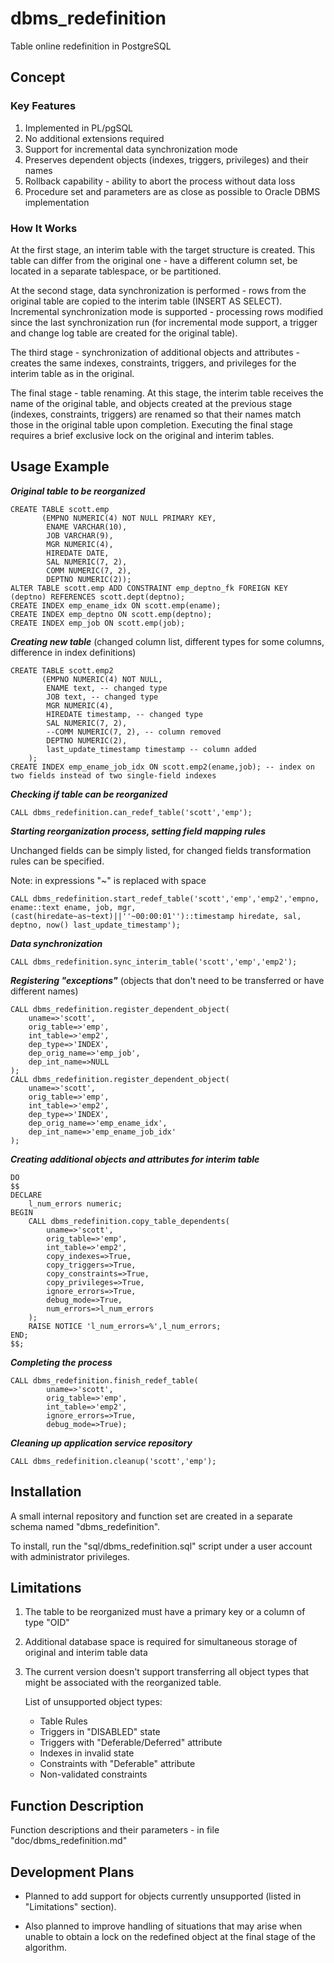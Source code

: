 # dbms_redefinition
Table online redefinition in PostgreSQL

## Concept

### Key Features
1. Implemented in PL/pgSQL
2. No additional extensions required
3. Support for incremental data synchronization mode
4. Preserves dependent objects (indexes, triggers, privileges) and their names
5. Rollback capability - ability to abort the process without data loss
6. Procedure set and parameters are as close as possible to Oracle DBMS implementation

### How It Works
At the first stage, an interim table with the target structure is created. This table can differ from the original one - have a different column set, be located in a separate tablespace, or be partitioned.

At the second stage, data synchronization is performed - rows from the original table are copied to the interim table (INSERT AS SELECT). Incremental synchronization mode is supported - processing rows modified since the last synchronization run (for incremental mode support, a trigger and change log table are created for the original table).

The third stage - synchronization of additional objects and attributes - creates the same indexes, constraints, triggers, and privileges for the interim table as in the original.

The final stage - table renaming. At this stage, the interim table receives the name of the original table, and objects created at the previous stage (indexes, constraints, triggers) are renamed so that their names match those in the original table upon completion.
Executing the final stage requires a brief exclusive lock on the original and interim tables.

## Usage Example
***Original table to be reorganized***
```
CREATE TABLE scott.emp
       (EMPNO NUMERIC(4) NOT NULL PRIMARY KEY,
        ENAME VARCHAR(10),
        JOB VARCHAR(9),
        MGR NUMERIC(4),
        HIREDATE DATE,
        SAL NUMERIC(7, 2),
        COMM NUMERIC(7, 2),
        DEPTNO NUMERIC(2));
ALTER TABLE scott.emp ADD CONSTRAINT emp_deptno_fk FOREIGN KEY (deptno) REFERENCES scott.dept(deptno);
CREATE INDEX emp_ename_idx ON scott.emp(ename);
CREATE INDEX emp_deptno ON scott.emp(deptno);
CREATE INDEX emp_job ON scott.emp(job);
```

***Creating new table*** (changed column list, different types for some columns, difference in index definitions)
```
CREATE TABLE scott.emp2
       (EMPNO NUMERIC(4) NOT NULL,
        ENAME text, -- changed type
        JOB text, -- changed type
        MGR NUMERIC(4),
        HIREDATE timestamp, -- changed type
        SAL NUMERIC(7, 2),
        --COMM NUMERIC(7, 2), -- column removed
        DEPTNO NUMERIC(2),
        last_update_timestamp timestamp -- column added
	);
CREATE INDEX emp_ename_job_idx ON scott.emp2(ename,job); -- index on two fields instead of two single-field indexes
```

***Checking if table can be reorganized***
```
CALL dbms_redefinition.can_redef_table('scott','emp');
```

***Starting reorganization process, setting field mapping rules***

Unchanged fields can be simply listed, for changed fields transformation rules can be specified.

Note: in expressions "~" is replaced with space
```
CALL dbms_redefinition.start_redef_table('scott','emp','emp2','empno, ename::text ename, job, mgr, (cast(hiredate~as~text)||''~00:00:01'')::timestamp hiredate, sal, deptno, now() last_update_timestamp');
```

***Data synchronization***
```
CALL dbms_redefinition.sync_interim_table('scott','emp','emp2');
```

***Registering "exceptions"*** (objects that don't need to be transferred or have different names)
```
CALL dbms_redefinition.register_dependent_object(
	uname=>'scott',
	orig_table=>'emp',
	int_table=>'emp2',
	dep_type=>'INDEX', 
	dep_orig_name=>'emp_job',
	dep_int_name=>NULL
);
CALL dbms_redefinition.register_dependent_object(
	uname=>'scott',
	orig_table=>'emp',
	int_table=>'emp2',
	dep_type=>'INDEX', 
	dep_orig_name=>'emp_ename_idx',
	dep_int_name=>'emp_ename_job_idx'
);
```

***Creating additional objects and attributes for interim table***
```
DO
$$
DECLARE
	l_num_errors numeric;
BEGIN
	CALL dbms_redefinition.copy_table_dependents(
		uname=>'scott',
		orig_table=>'emp',
		int_table=>'emp2',
		copy_indexes=>True,
		copy_triggers=>True,
		copy_constraints=>True,
		copy_privileges=>True,
		ignore_errors=>True,
		debug_mode=>True,
		num_errors=>l_num_errors
	);
	RAISE NOTICE 'l_num_errors=%',l_num_errors;
END;
$$;
```

***Completing the process***
```
CALL dbms_redefinition.finish_redef_table(
		uname=>'scott',
		orig_table=>'emp',
		int_table=>'emp2',
		ignore_errors=>True,
		debug_mode=>True);
```

***Cleaning up application service repository***
```
CALL dbms_redefinition.cleanup('scott','emp');
```


## Installation
A small internal repository and function set are created in a separate schema named "dbms_redefinition".

To install, run the "sql/dbms_redefinition.sql" script under a user account with administrator privileges.

## Limitations
1. The table to be reorganized must have a primary key or a column of type "OID"

2. Additional database space is required for simultaneous storage of original and interim table data

3. The current version doesn't support transferring all object types that might be associated with the reorganized table.

   List of unsupported object types:
    - Table Rules
    - Triggers in "DISABLED" state
    - Triggers with "Deferable/Deferred" attribute
    - Indexes in invalid state
    - Constraints with "Deferable" attribute
    - Non-validated constraints

## Function Description
Function descriptions and their parameters - in file "doc/dbms_redefinition.md"

## Development Plans
  - Planned to add support for objects currently unsupported (listed in "Limitations" section).

  - Also planned to improve handling of situations that may arise when unable to obtain a lock on the redefined object at the final stage of the algorithm.

